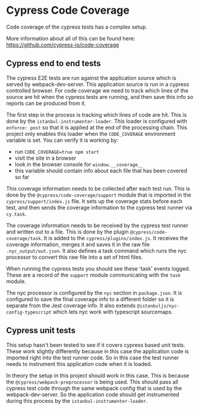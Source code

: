 # Cypress Code Coverage

Code coverage of the cypress tests has a complex setup.

More information about all of this can be found here: https://github.com/cypress-io/code-coverage

## Cypress end to end tests

The cypress E2E tests are run against the application source which is served by webpack-dev-server. This application source is run in a cypress controlled browser. For code coverage we need to track which lines of the source are hit when the cypress tests are running, and then save this info so reports can be produced from it.

The first step in the process is tracking which lines of code are hit. This is done by the `istanbul-instrumenter-loader`. This loader is configured with `enforce: post` so that it is applied at the end of the processing chain. This project only enables this loader when the `CODE_COVERAGE` environment variable is set. You can verify it is working by:
- run `CODE_COVERAGE=true npm start`
- visit the site in a browser
- look in the browser console for `window.__coverage__`
- this variable should contain info about each file that has been covered so far

This coverage information needs to be collected after each test run. This is done by the `@cypress/code-coverage/support` module that is imported in the `cypress/support/index.js` file. It sets up the coverage stats before each test, and then sends the coverage information to the cypress test runner via `cy.task`.

The coverage information needs to be received by the cypress test runner and written out to a file. This is done by the plugin `@cypress/code-coverage/task`. It is added to the `cypress/plugins/index.js`. It receives the coverage information, merges it and saves it in the raw file `.nyc_output/out.json`. It also defines a task command which runs the nyc processor to convert this raw file into a set of html files.

When running the cypress tests you should see these 'task' events logged. These are a record of the `support` module communicating with the `task` module.

The nyc processor is configured by the `nyc` section in `package.json`. It is configured to save the final coverage info to a different folder so it is separate from the Jest coverage info. It also extends  `@istanbuljs/nyc-config-typescript` which lets nyc work with typescript sourcemaps.

## Cypress unit tests

This setup hasn't been tested to see if it covers cypress based unit tests. These work slightly differently because in this case the application code is imported right into the test runner code. So in this case the test runner needs to instrument this application code when it is loaded.

In theory the setup in this project should work in this case. This is because the `@cypress/webpack-preprocessor` is being used. This should pass all cypress test code through the same webpack config that is used by the webpack-dev-server. So the application code should get instrumented during this process by the `istanbul-instrumenter-loader`.
